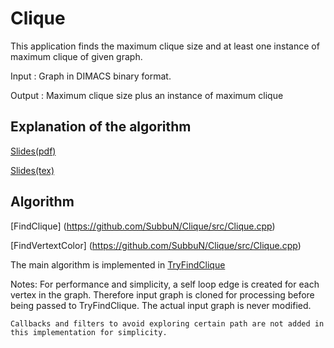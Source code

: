 # Clique

This application finds the maximum clique size and at least one instance of maximum clique of given graph.

Input : Graph in DIMACS binary format.

Output : Maximum clique size plus an instance of maximum clique


## Explanation of the algorithm

[Slides(pdf)](https://github.com/SubbuN/Clique/tree/master/doc/slides/CliqueSlides.pdf)

[Slides(tex)](https://github.com/SubbuN/Clique/tree/master/doc/slides/CliqueSlides.tex)


## Algorithm

[FindClique] (https://github.com/SubbuN/Clique/src/Clique.cpp)

[FindVertextColor] (https://github.com/SubbuN/Clique/src/Clique.cpp)

The main algorithm is implemented in [TryFindClique](https://github.com/SubbuN/Clique/src/Clique.cpp)

Notes:
	For performance and simplicity, a self loop edge is created for each vertex in the graph. Therefore
input graph is cloned for processing before being passed to TryFindClique. The actual input graph is never modified.

	Callbacks and filters to avoid exploring certain path are not added in this implementation for simplicity.

